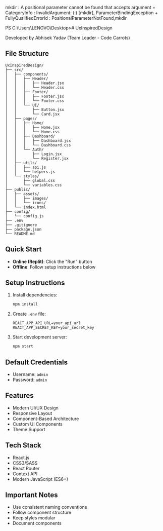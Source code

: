 mkdir : A positional parameter cannot be found that accepts argument 
    + CategoryInfo          : InvalidArgument: (:) [mkdir], ParameterBindingException
    + FullyQualifiedErrorId : PositionalParameterNotFound,mkdir
 
PS C:\Users\LENOVO\Desktop># UxInspiredDesign

Developed by Abhisek Yadav (Team Leader - Code Carrots)

## File Structure
```
UxInspiredDesign/
├── src/
│   ├── components/
│   │   ├── Header/
│   │   │   ├── Header.jsx
│   │   │   └── Header.css
│   │   ├── Footer/
│   │   │   ├── Footer.jsx
│   │   │   └── Footer.css
│   │   └── UI/
│   │       ├── Button.jsx
│   │       └── Card.jsx
│   ├── pages/
│   │   ├── Home/
│   │   │   ├── Home.jsx
│   │   │   └── Home.css
│   │   ├── Dashboard/
│   │   │   ├── Dashboard.jsx
│   │   │   └── Dashboard.css
│   │   └── Auth/
│   │       ├── Login.jsx
│   │       └── Register.jsx
│   ├── utils/
│   │   ├── api.js
│   │   └── helpers.js
│   └── styles/
│       ├── global.css
│       └── variables.css
├── public/
│   ├── assets/
│   │   ├── images/
│   │   └── icons/
│   └── index.html
├── config/
│   └── config.js
├── .env
├── .gitignore
├── package.json
└── README.md
```

## Quick Start
- **Online (Replit)**: Click the "Run" button
- **Offline**: Follow setup instructions below

## Setup Instructions
1. Install dependencies:
   ```bash
   npm install
   ```

2. Create `.env` file:
   ```
   REACT_APP_API_URL=your_api_url
   REACT_APP_SECRET_KEY=your_secret_key
   ```

3. Start development server:
   ```bash
   npm start
   ```

## Default Credentials
- Username: `admin`
- Password: `admin`

## Features
- Modern UI/UX Design
- Responsive Layout
- Component-Based Architecture
- Custom UI Components
- Theme Support

## Tech Stack
- React.js
- CSS3/SASS
- React Router
- Context API
- Modern JavaScript (ES6+)

## Important Notes
- Use consistent naming conventions
- Follow component structure
- Keep styles modular
- Document components 
